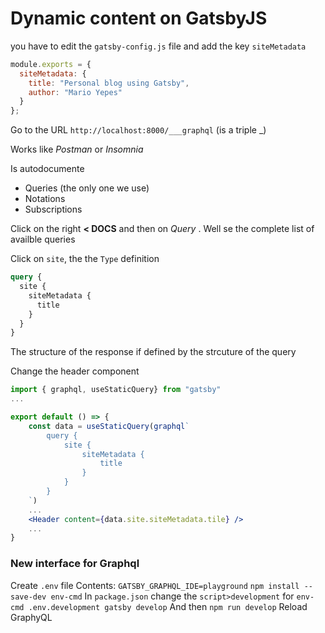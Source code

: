 # Dynamic content on GatsbyJS

you have to edit the `gatsby-config.js` file and add the key `siteMetadata`

```js
module.exports = {
  siteMetadata: {
    title: "Personal blog using Gatsby",
    author: "Mario Yepes"
  }
};
```

Go to the URL `http://localhost:8000/___graphql` (is a triple \_)

Works like _Postman_ or _Insomnia_

Is autodocumente

- Queries (the only one we use)
- Notations
- Subscriptions

Click on the right **< DOCS** and then on _Query_ . Well se the complete list of availble queries

Click on `site`, the the `Type` definition

```graphql
query {
  site {
    siteMetadata {
      title
    }
  }
}
```

The structure of the response if defined by the strcuture of the query

Change the header component

```jsx
import { graphql, useStaticQuery} from "gatsby"
...

export default () => {
    const data = useStaticQuery(graphql`
        query { 
            site { 
                siteMetadata { 
                    title 
                }
            }
        }
    `)
    ...
    <Header content={data.site.siteMetadata.tile} />
    ...
}
```

### New interface for Graphql

Create `.env` file
Contents: `GATSBY_GRAPHQL_IDE=playground`
`npm install --save-dev env-cmd`
In `package.json` change the `script>development` for `env-cmd .env.development gatsby develop` 
And then `npm run develop`
Reload GraphyQL

